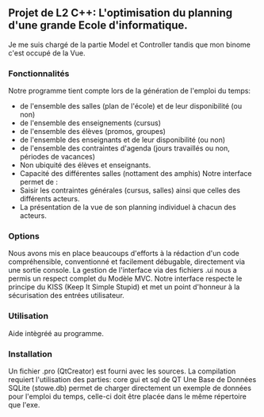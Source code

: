 ## Projet de L2 C++: L'optimisation du planning d'une grande Ecole d'informatique.

Je me suis chargé de la partie Model et Controller tandis que mon binome c'est occupé de la Vue.

### Fonctionnalités
Notre programme tient compte lors de la génération de l'emploi du temps:
- de l'ensemble des salles (plan de l'école) et de leur disponibilité (ou non)
- de l'ensemble des enseignements (cursus)
- de l'ensemble des élèves (promos, groupes)
- de l'ensemble des enseignants et de leur disponibilité (ou non)
- de l'ensemble des contraintes d'agenda (jours travaillés ou non, périodes de vacances)
- Non ubiquité des élèves et enseignants.
- Capacité des différentes salles (nottament des amphis)
Notre interface permet de :
- Saisir les contraintes générales (cursus, salles) ainsi que celles des différents acteurs.
- La présentation de la vue de son planning individuel à chacun des acteurs.

### Options
Nous avons mis en place beaucoups d'efforts à la rédaction d'un code compréhensible, conventionné et facilement débugable, directement via une sortie console.
La gestion de l'interface via des fichiers .ui nous a permis un respect complet du Modèle MVC.
Notre interface respecte le principe du KISS (Keep It Simple Stupid) et met un point d'honneur à la sécurisation des entrées utilisateur.

### Utilisation
Aide intègréé au programme.

### Installation
Un fichier .pro (QtCreator) est fourni avec les sources.
La compilation requiert l'utilisation des parties: core gui et sql de QT
Une Base de Données SQLite (stowe.db) permet de charger directement un exemple de données pour l'emploi du temps, celle-ci doit être placée dans le même répertoire que l'exe.
